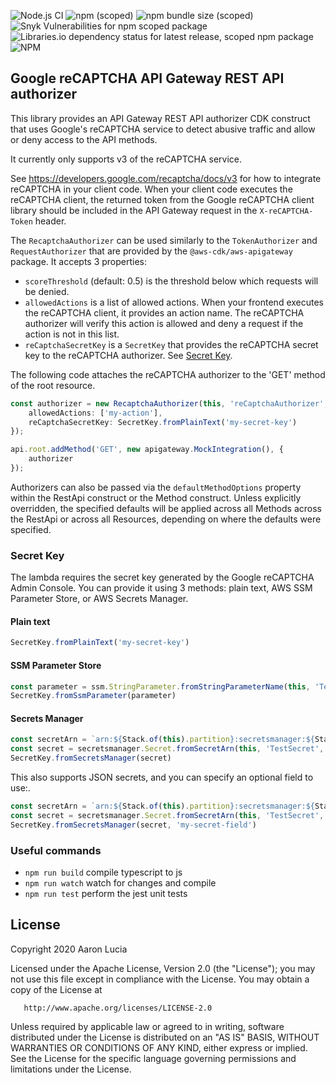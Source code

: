 ![Node.js CI](https://github.com/engineal/aws-cdk-recaptcha-authorizer/workflows/Node.js%20CI/badge.svg)
![npm (scoped)](https://img.shields.io/npm/v/@engineal/aws-cdk-recaptcha-authorizer)
![npm bundle size (scoped)](https://img.shields.io/bundlephobia/minzip/@engineal/aws-cdk-recaptcha-authorizer)
![Snyk Vulnerabilities for npm scoped package](https://img.shields.io/snyk/vulnerabilities/npm/@engineal/aws-cdk-recaptcha-authorizer)
![Libraries.io dependency status for latest release, scoped npm package](https://img.shields.io/librariesio/release/npm/@engineal/aws-cdk-recaptcha-authorizer)
![NPM](https://img.shields.io/npm/l/@engineal/aws-cdk-recaptcha-authorizer)

## Google reCAPTCHA API Gateway REST API authorizer

This library provides an API Gateway REST API authorizer CDK construct that uses Google's reCAPTCHA service to
detect abusive traffic and allow or deny access to the API methods.

It currently only supports v3 of the reCAPTCHA service.

See https://developers.google.com/recaptcha/docs/v3 for how to integrate reCAPTCHA in your client code. When
your client code executes the reCAPTCHA client, the returned token from the Google reCAPTCHA client library
should be included in the API Gateway request in the `X-reCAPTCHA-Token` header.

The `RecaptchaAuthorizer` can be used similarly to the `TokenAuthorizer` and `RequestAuthorizer` that are
provided by the `@aws-cdk/aws-apigateway` package. It accepts 3 properties:

* `scoreThreshold` (default: 0.5) is the threshold below which requests will be denied.
* `allowedActions` is a list of allowed actions. When your frontend executes the reCAPTCHA client, it provides
an action name. The reCAPTCHA authorizer will verify this action is allowed and deny a request if the action
is not in this list.
* `reCaptchaSecretKey` is a `SecretKey` that provides the reCAPTCHA secret key to the reCAPTCHA authorizer.
See [Secret Key](secret-key).

The following code attaches the reCAPTCHA authorizer to the 'GET' method of the root resource.
```typescript
const authorizer = new RecaptchaAuthorizer(this, 'reCaptchaAuthorizer', {
    allowedActions: ['my-action'],
    reCaptchaSecretKey: SecretKey.fromPlainText('my-secret-key')
});

api.root.addMethod('GET', new apigateway.MockIntegration(), {
    authorizer
});
```

Authorizers can also be passed via the `defaultMethodOptions` property within the RestApi construct or the
Method construct. Unless explicitly overridden, the specified defaults will be applied across all Methods
across the RestApi or across all Resources, depending on where the defaults were specified.

### Secret Key
The lambda requires the secret key generated by the Google reCAPTCHA Admin Console. You can provide it using
3 methods: plain text, AWS SSM Parameter Store, or AWS Secrets Manager.

#### Plain text
```typescript
SecretKey.fromPlainText('my-secret-key')
```

#### SSM Parameter Store
```typescript
const parameter = ssm.StringParameter.fromStringParameterName(this, 'TestParameter', 'test-secret-key');
SecretKey.fromSsmParameter(parameter)
```

#### Secrets Manager
```typescript
const secretArn = `arn:${Stack.of(this).partition}:secretsmanager:${Stack.of(this).region}:${Stack.of(this).account}:secret:test-secret`;
const secret = secretsmanager.Secret.fromSecretArn(this, 'TestSecret', secretArn);
SecretKey.fromSecretsManager(secret)
```

This also supports JSON secrets, and you can specify an optional field to use:.
```typescript
const secretArn = `arn:${Stack.of(this).partition}:secretsmanager:${Stack.of(this).region}:${Stack.of(this).account}:secret:test-secret`;
const secret = secretsmanager.Secret.fromSecretArn(this, 'TestSecret', secretArn);
SecretKey.fromSecretsManager(secret, 'my-secret-field')
```

### Useful commands

 * `npm run build`   compile typescript to js
 * `npm run watch`   watch for changes and compile
 * `npm run test`    perform the jest unit tests

## License

   Copyright 2020 Aaron Lucia

   Licensed under the Apache License, Version 2.0 (the "License");
   you may not use this file except in compliance with the License.
   You may obtain a copy of the License at

       http://www.apache.org/licenses/LICENSE-2.0

   Unless required by applicable law or agreed to in writing, software
   distributed under the License is distributed on an "AS IS" BASIS,
   WITHOUT WARRANTIES OR CONDITIONS OF ANY KIND, either express or implied.
   See the License for the specific language governing permissions and
   limitations under the License.
